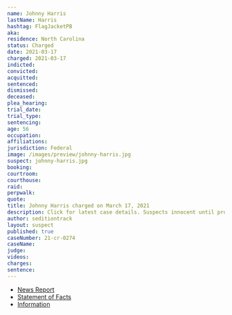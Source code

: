 ```yaml
---
name: Johnny Harris
lastName: Harris
hashtag: FlagJacketPB
aka:
residence: North Carolina
status: Charged
date: 2021-03-17
charged: 2021-03-17
indicted:
convicted:
acquitted:
sentenced:
dismissed:
deceased:
plea_hearing:
trial_date:
trial_type:
sentencing:
age: 56
occupation:
affiliations:
jurisdiction: Federal
image: /images/preview/johnny-harris.jpg
suspect: johnny-harris.jpg
booking:
courtroom:
courthouse:
raid:
perpwalk:
quote:
title: Johnny Harris charged on March 17, 2021
description: Click for latest case details. Suspects innocent until proven guilty.
author: seditiontrack
layout: suspect
published: true
caseNumber: 21-cr-0274
caseName:
judge:
videos:
charges:
sentence:
---
```

- [News Report](https://wcti12.com/news/state-news/nc-man-arrested-and-charged-in-connection-with-the-capitol-riots)
- [Statement of Facts](https://www.justice.gov/usao-dc/case-multi-defendant/file/1393721/download)
- [Information](https://www.justice.gov/usao-dc/case-multi-defendant/file/1393726/download)
